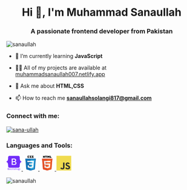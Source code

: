 <h1 align="center">Hi 👋, I'm Muhammad Sanaullah</h1>
<h3 align="center">A passionate frontend developer from Pakistan</h3>

<p align="left"> <img src="https://komarev.com/ghpvc/?username=sanaullah&label=Profile%20views&color=0e75b6&style=flat" alt="sanaullah" /> </p>

- 🌱 I’m currently learning **JavaScript**

- 👨‍💻 All of my projects are available at [muhammadsanaullah007.netlify.app](muhammadsanaullah007.netlify.app)

- 💬 Ask me about **HTML,CSS**

- 📫 How to reach me **sanaullahsolangi817@gmail.com**

<h3 align="left">Connect with me:</h3>
<p align="left">
<a href="https://linkedin.com/in/sana-ullah" target="blank"><img align="center" src="https://raw.githubusercontent.com/rahuldkjain/github-profile-readme-generator/master/src/images/icons/Social/linked-in-alt.svg" alt="sana-ullah" height="30" width="40" /></a>
</p>

<h3 align="left">Languages and Tools:</h3>
<p align="left"> <a href="https://getbootstrap.com" target="_blank" rel="noreferrer"> <img src="https://raw.githubusercontent.com/devicons/devicon/master/icons/bootstrap/bootstrap-plain-wordmark.svg" alt="bootstrap" width="40" height="40"/> </a> <a href="https://www.w3schools.com/css/" target="_blank" rel="noreferrer"> <img src="https://raw.githubusercontent.com/devicons/devicon/master/icons/css3/css3-original-wordmark.svg" alt="css3" width="40" height="40"/> </a> <a href="https://www.w3.org/html/" target="_blank" rel="noreferrer"> <img src="https://raw.githubusercontent.com/devicons/devicon/master/icons/html5/html5-original-wordmark.svg" alt="html5" width="40" height="40"/> </a> <a href="https://developer.mozilla.org/en-US/docs/Web/JavaScript" target="_blank" rel="noreferrer"> <img src="https://raw.githubusercontent.com/devicons/devicon/master/icons/javascript/javascript-original.svg" alt="javascript" width="40" height="40"/> </a> </p>

<p><img align="center" src="https://github-readme-stats.vercel.app/api/top-langs?username=sanaullah&show_icons=true&locale=en&layout=compact" alt="sanaullah" /></p>
